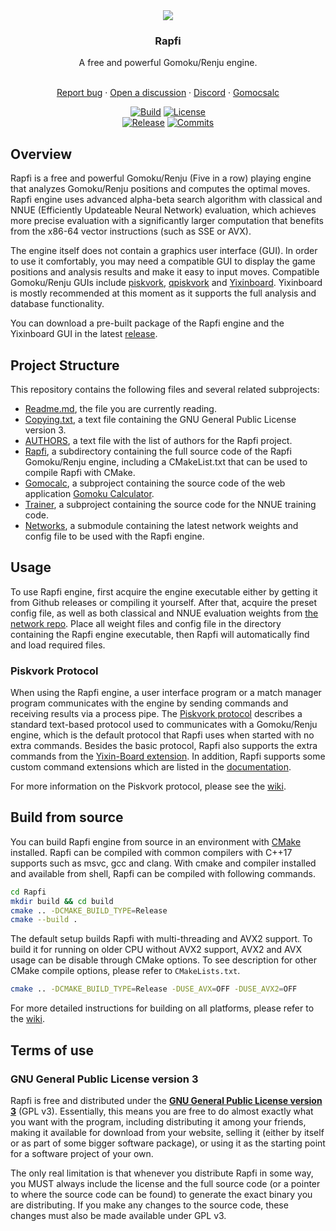 <div align="center">
  <img src="https://github.com/nguyencongminh090/Gomobot/blob/master/Artboard%201.png?raw=true">
  <h3>Rapfi</h3>
  A free and powerful Gomoku/Renju engine.
  <br>
  <br>
  
  [Report bug](https://github.com/dhbloo/rapfi/issues/new)
  ·
  [Open a discussion](https://github.com/dhbloo/rapfi/discussions/new)
  · 
  [Discord](https://discord.gg/7kEpFCGdb5)
  ·
  [Gomocsalc](https://gomocalc.com)
  <br>
  
  [![Build](https://img.shields.io/github/actions/workflow/status/dhbloo/rapfi/rapfi.yml?branch=master&style=for-the-badge&label=rapfi&logo=github)](https://github.com/dhbloo/rapfi/blob/master/.github/workflows/rapfi.yml)
  [![License](https://img.shields.io/github/license/dhbloo/rapfi?style=for-the-badge&label=license&color=success)](https://github.com/dhbloo/rapfi/blob/master/Copying.txt)
  <br>
  [![Release](https://img.shields.io/github/v/release/dhbloo/rapfi?style=for-the-badge&label=official%20release)](https://github.com/dhbloo/rapfi/releases/latest)
  [![Commits](https://img.shields.io/github/commits-since/dhbloo/rapfi/latest?style=for-the-badge)](https://github.com/dhbloo/rapfi/commits/master)
  <br>

</div>



## Overview

Rapfi is a free and powerful Gomoku/Renju (Five in a row) playing engine that analyzes Gomoku/Renju positions and computes the optimal moves. Rapfi engine uses advanced alpha-beta search algorithm with classical and NNUE (Efficiently Updateable Neural Network) evaluation, which achieves more precise evaluation with a significantly larger computation that benefits from the x86-64 vector instructions (such as SSE or AVX).

The engine itself does not contain a graphics user interface (GUI). In order to use it comfortably, you may need a compatible GUI to display the game positions and analysis results and make it easy to input moves. Compatible Gomoku/Renju GUIs include [piskvork](https://github.com/wind23/piskvork_renju), [qpiskvork](https://github.com/Joker2770/qpiskvork) and [Yixinboard](https://github.com/dhbloo/Yixin-Board). Yixinboard is mostly recommended at this moment as it supports the full analysis and database functionality.

You can download a pre-built package of the Rapfi engine and the Yixinboard GUI in the latest [release](https://github.com/dhbloo/rapfi/releases/latest).



## Project Structure

This repository contains the following files and several related subprojects:

+ [Readme.md](https://github.com/dhbloo/rapfi/blob/master/Readme.md), the file you are currently reading.
+ [Copying.txt](https://github.com/dhbloo/rapfi/blob/master/Copying.txt), a text file containing the GNU General Public License version 3.
+ [AUTHORS](https://github.com/dhbloo/rapfi/blob/master/AUTHORS), a text file with the list of authors for the Rapfi project.
+ [Rapfi](https://github.com/dhbloo/rapfi/tree/master/Rapfi), a subdirectory containing the full source code of the Rapfi Gomoku/Renju engine, including a CMakeList.txt that can be used to compile Rapfi with CMake.
+ [Gomocalc](https://github.com/dhbloo/gomoku-calculator/tree/master), a subproject containing the source code of the web application [Gomoku Calculator](https://gomocalc.com).
+ [Trainer](https://github.com/dhbloo/pytorch-nnue-trainer/tree/master), a subproject containing the source code for the NNUE training code.
+ [Networks](https://github.com/dhbloo/rapfi-networks/tree/main), a submodule containing the latest network weights and config file to be used with the Rapfi engine.



## Usage

To use Rapfi engine, first acquire the engine executable either by getting it from Github releases or compiling it yourself. After that, acquire the preset config file, as well as both classical and NNUE evaluation weights from [the network repo](https://github.com/dhbloo/rapfi-networks). Place all weight files and config file in the directory containing the Rapfi engine executable, then Rapfi will automatically find and load required files.

### Piskvork Protocol

When using the Rapfi engine, a user interface program or a match manager program communicates with the engine by sending commands and receiving results via a process pipe. The [Piskvork protocol](https://plastovicka.github.io/protocl2en.htm) describes a standard text-based protocol used to communicates with a Gomoku/Renju engine, which is the default protocol that Rapfi uses when started with no extra commands. Besides the basic protocol, Rapfi also supports the extra commands from the [Yixin-Board extension](https://github.com/accreator/Yixin-protocol/blob/master/protocol.pdf). In addition, Rapfi supports some custom command extensions which are listed in the [documentation](https://github.com/dhbloo/rapfi/wiki/Protocol).

For more information on the Piskvork protocol, please see the [wiki](https://github.com/dhbloo/rapfi/wiki/Protocol).



## Build from source

You can build Rapfi engine from source in an environment with [CMake](https://cmake.org/) installed. Rapfi can be compiled with common compilers with C++17 supports such as msvc, gcc and clang. With cmake and compiler installed and available from shell, Rapfi can be compiled with following commands.

```bash
cd Rapfi
mkdir build && cd build
cmake .. -DCMAKE_BUILD_TYPE=Release
cmake --build .
```

The default setup builds Rapfi with multi-threading and AVX2 support. To build it for running on older CPU without AVX2 support, AVX2 and AVX usage can be disable through CMake options. To see description for other CMake compile options, please refer to `CMakeLists.txt`.

```bash
cmake .. -DCMAKE_BUILD_TYPE=Release -DUSE_AVX=OFF -DUSE_AVX2=OFF
```

For more detailed instructions for building on all platforms, please refer to the [wiki](https://github.com/dhbloo/rapfi/wiki/Compiling).



## Terms of use

### GNU General Public License version 3

Rapfi is free and distributed under the [**GNU General Public License version 3**](https://github.com/dhbloo/rapfi/blob/master/Copying.txt) (GPL v3). Essentially, this means you are free to do almost exactly what you want with the program, including distributing it among your friends, making it available for download from your website, selling it (either by itself or as part of some bigger software package), or using it as the starting point for a software project of your own.

The only real limitation is that whenever you distribute Rapfi in some way, you MUST always include the license and the full source code (or a pointer to where the source code can be found) to generate the exact binary you are distributing. If you make any changes to the source code, these changes must also be made available under GPL v3.

[authors-link]:			https://github.com/official-pikafish/Pikafish/blob/master/AUTHORS
[build-badge]:			https://img.shields.io/github/actions/workflow/status/official-pikafish/Pikafish/pikafish.yml?branch=master&style=for-the-badge&label=pikafish&logo=github
[build-link]:				https://github.com/official-pikafish/Pikafish/actions/workflows/pikafish.yml
[commits-badge]:		https://img.shields.io/github/commits-since/official-pikafish/Pikafish/latest?style=for-the-badge
[commits-link]:			https://github.com/official-pikafish/Pikafish/commits/master
[discord-badge]:			https://img.shields.io/discord/1013130558089478144?style=for-the-badge&label=discord&logo=Discord
[discord-link]:			https://discord.com/invite/uSb3RXb7cY
[discussions-link]:   https://github.com/official-pikafish/Pikafish/discussions/new
[fishtest-badge]:			https://img.shields.io/website?style=for-the-badge&down_color=red&down_message=Offline&label=Fishtest&up_color=success&up_message=Online&url=https://test.pikafish.org
[fishtest-link]:			https://test.pikafish.org
[guideline-link]:			https://github.com/glinscott/fishtest/wiki/Creating-my-first-test
[issue-link]:         https://github.com/official-pikafish/Pikafish/issues/new?assignees=&labels=&template=BUG-REPORT.yml
[license-badge]:			https://img.shields.io/github/license/official-pikafish/Pikafish?style=for-the-badge&label=license&color=success
[license-link]:			https://github.com/official-pikafish/Pikafish/blob/master/Copying.txt
[pikafish-logo]:			https://pikafish.org/assets/logo_256.png
[programming-link]:		https://www.chessprogramming.org/Main_Page
[programmingsf-link]:	https://www.chessprogramming.org/Stockfish
[qqgroup-link]:			https://jq.qq.com/?_wv=1027&k=FORWUh4W
[readme-link]:			https://github.com/official-pikafish/Pikafish/blob/master/README.md
[release-badge]:			https://img.shields.io/github/v/release/official-pikafish/Pikafish?style=for-the-badge&label=official%20release
[release-link]:			https://github.com/official-pikafish/Pikafish/releases/latest
[src-link]:				https://github.com/official-pikafish/Pikafish/tree/master/src
[stockfish-link]:			https://github.com/official-stockfish/Stockfish
[uci-link]:				https://backscattering.de/chess/uci/
[website-badge]:		https://img.shields.io/website?style=for-the-badge&down_color=red&down_message=Offline&label=website&up_color=success&up_message=Online&url=https://pikafish.org
[website-link]:			https://pikafish.org
[website-blog-link]:  https://pikafish.org/
[wiki-link]:          https://github.com/official-pikafish/Pikafish/wiki
[wiki-usage-link]:    https://github.com/official-pikafish/Pikafish/wiki/Download-and-usage
[wiki-compile-link]:  https://github.com/official-pikafish/Pikafish/wiki/Compiling-from-source
[wiki-commands-link]: https://github.com/official-pikafish/Pikafish/wiki/Commands
[worker-link]:			https://github.com/xyztnecniV/yolo
